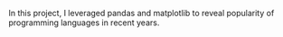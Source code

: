 In this project, I leveraged pandas and matplotlib to reveal popularity of programming languages in recent years.
